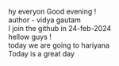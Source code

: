 hy everyon Good evening ! <br>
author - vidya gautam <br>
I join the github in 24-feb-2024<br>
hellow guys ! <br>
today we are going to hariyana <br>
Today is a great day 
